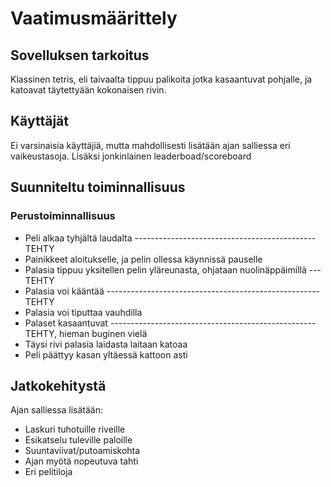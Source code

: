 # Vaatimusmäärittely

## Sovelluksen tarkoitus

Klassinen tetris, eli taivaalta tippuu palikoita jotka kasaantuvat pohjalle,
ja katoavat täytettyään kokonaisen rivin. 

## Käyttäjät
Ei varsinaisia käyttäjiä, mutta mahdollisesti lisätään ajan salliessa eri
vaikeustasoja. Lisäksi jonkinlainen leaderboad/scoreboard 


## Suunniteltu toiminnallisuus

### Perustoiminnallisuus
- Peli alkaa tyhjältä laudalta ---------------------------------------------TEHTY
- Painikkeet aloitukselle, ja pelin ollessa käynnissä pauselle
- Palasia tippuu yksitellen pelin yläreunasta, ohjataan nuolinäppäimillä ---TEHTY
- Palasia voi kääntää -----------------------------------------------------TEHTY
- Palasia voi tiputtaa vauhdilla
- Palaset kasaantuvat ---------------------------------------------------TEHTY, hieman buginen vielä
- Täysi rivi palasia laidasta laitaan katoaa
- Peli päättyy kasan yltäessä kattoon asti

## Jatkokehitystä

Ajan salliessa lisätään:
- Laskuri tuhotuille riveille
- Esikatselu tuleville paloille
- Suuntaviivat/putoamiskohta
- Ajan myötä nopeutuva tahti
- Eri pelitiloja 

